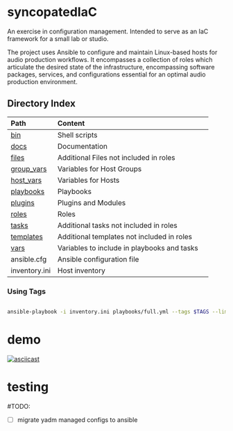 # syncopatedIaC

An exercise in configuration management. Intended to serve as an IaC framework for a small lab or studio.

The project uses Ansible to configure and maintain Linux-based hosts for audio production workflows. It encompasses a collection of roles which articulate the desired state of the infrastructure, encompassing software packages, services, and configurations essential for an optimal audio production environment.



## Directory Index

| Path                      | Content                                     |     |
| :------------------------ | :------------------------------------------ | --- |
| [bin](bin/)               | Shell scripts                               |     |
| [docs](docs/)             | Documentation                               |     |
| [files](files/)           | Additional Files not included in roles      |     |
| [group_vars](group_vars/) | Variables for Host Groups                   |     |
| [host_vars](host_vars/)   | Variables for Hosts                         |     |
| [playbooks](playbooks/)   | Playbooks                                   |     |
| [plugins](plugins/)       | Plugins and Modules                         |     |
| [roles](roles/)           | Roles                                       |     |
| [tasks](tasks/)           | Additional tasks not included in roles      |     |
| [templates](templates/)   | Additional templates not included in roles  |     |
| [vars](vars/)             | Variables to include in playbooks and tasks |     |
| ansible.cfg               | Ansible configuration file                  |     |
| inventory.ini             | Host inventory                              |     |



### Using Tags

```bash

ansible-playbook -i inventory.ini playbooks/full.yml --tags $TAGS --limit $HOSTNAME

```


# demo

[![asciicast](https://asciinema.org/a/622463.svg)](https://asciinema.org/a/622463)

# testing

#TODO:

- [ ] migrate yadm managed configs to ansible
